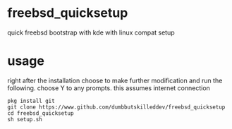 # freebsd_quicksetup
quick freebsd bootstrap with kde with linux compat setup
# usage
right after the installation choose to make further modification and run the following. choose Y to any prompts. this assumes internet connection
```
pkg install git
git clone https://www.github.com/dumbbutskilleddev/freebsd_quicksetup
cd freebsd_quicksetup
sh setup.sh
```
